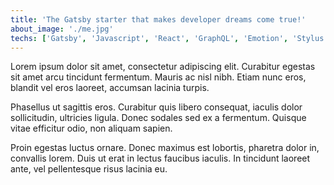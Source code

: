 ```yaml
---
title: 'The Gatsby starter that makes developer dreams come true!'
about_image: './me.jpg'
techs: ['Gatsby', 'Javascript', 'React', 'GraphQL', 'Emotion', 'Stylus']
---
```


Lorem ipsum dolor sit amet, consectetur adipiscing elit. Curabitur egestas sit amet arcu tincidunt fermentum. Mauris ac nisl nibh. Etiam nunc eros, blandit vel eros laoreet, accumsan lacinia turpis.

Phasellus ut sagittis eros. Curabitur quis libero consequat, iaculis dolor sollicitudin, ultricies ligula. Donec sodales sed ex a fermentum. Quisque vitae efficitur odio, non aliquam sapien.

Proin egestas luctus ornare. Donec maximus est lobortis, pharetra dolor in, convallis lorem. Duis ut erat in lectus faucibus iaculis. In tincidunt laoreet ante, vel pellentesque risus lacinia eu.
